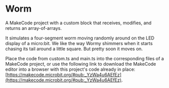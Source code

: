 # Worm
A MakeCode project with a custom block that receives, modifies, and returns an array-of-arrays.

It simulates a four-segment worm moving randomly around on the LED display of a micro:bit. We like the way Wormy shimmers when it starts chasing its tail around a little square. But pretty soon it moves on.

Place the code from custom.ts and main.ts into the corresponding files of a MakeCode project, or use the following link to download the MakeCode editor into a browser with this project's code already in place: [https://makecode.microbit.org/#pub:_YzWa4u6AEfEz](https://makecode.microbit.org/#pub:_YzWa4u6AEfEz).
